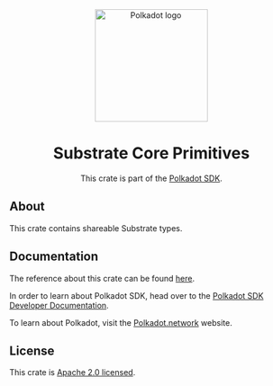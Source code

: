 <div align="center">

<img src="https://raw.githubusercontent.com/paritytech/polkadot-sdk/rzadp/readmes/docs/images/Polkadot_Logo_Horizontal_Pink_BlackOnWhite.png" alt="Polkadot logo" width="200">

# Substrate Core Primitives

This crate is part of the [Polkadot SDK](https://github.com/paritytech/polkadot-sdk/).

</div>

## About

This crate contains shareable Substrate types.

## Documentation

The reference about this crate can be found [here](https://paritytech.github.io/polkadot-sdk/master/sp_core).

In order to learn about Polkadot SDK, head over to the [Polkadot SDK Developer Documentation](https://paritytech.github.io/polkadot-sdk/master/polkadot_sdk_docs/index.html).

To learn about Polkadot, visit the [Polkadot.network](https://polkadot.network/) website.

## License

This crate is [Apache 2.0 licensed](https://spdx.org/licenses/Apache-2.0.html).
